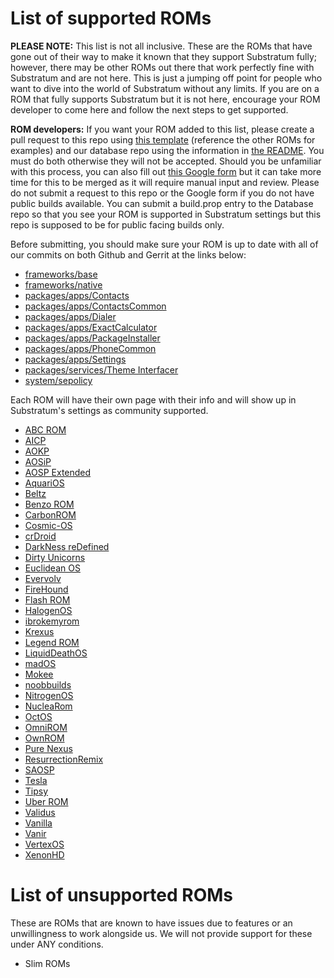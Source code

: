 # List of supported ROMs

**PLEASE NOTE:** This list is not all inclusive. These are the ROMs that have gone out of their way to make it known that they support Substratum fully; however, there may be other ROMs out there that work perfectly fine with Substratum and are not here. This is just a jumping off point for people who want to dive into the world of Substratum without any limits. If you are on a ROM that fully supports Substratum but it is not here, encourage your ROM developer to come here and follow the next steps to get supported.

**ROM developers:** If you want your ROM added to this list, please create a pull request to this repo using [this template](ROMs/Template.md) (reference the other ROMs for examples) and our database repo using the information in [the README](https://github.com/substratum/database). You must do both otherwise they will not be accepted. Should you be unfamiliar with this process, you can also fill out [this Google form](https://docs.google.com/forms/d/e/1FAIpQLSdazHsGs084963mmFOM4ceAkJv0TaYUvcySxljw9SnFE7kNfg/viewform) but it can take more time for this to be merged as it will require manual input and review. Please do not submit a request to this repo or the Google form if you do not have public builds available. You can submit a build.prop entry to the Database repo so that you see your ROM is supported in Substratum settings but this repo is supposed to be for public facing builds only.

Before submitting, you should make sure your ROM is up to date with all of our commits on both Github and Gerrit at the links below:

+ [frameworks/base](https://github.com/SubstratumResources/platform_frameworks_base/commits/n-mr2)
+ [frameworks/native](https://github.com/SubstratumResources/platform_frameworks_native/commits/n-mr2)
+ [packages/apps/Contacts](https://github.com/SubstratumResources/platform_packages_apps_contacts/commits/n-mr2)
+ [packages/apps/ContactsCommon](https://github.com/SubstratumResources/platform_packages_apps_ContactsCommon/commits/n-mr2)
+ [packages/apps/Dialer](https://github.com/SubstratumResources/platform_packages_apps_Dialer/commits/n-mr2)
+ [packages/apps/ExactCalculator](https://github.com/SubstratumResources/platform_packages_apps_ExactCalculator/commits/n-mr2)
+ [packages/apps/PackageInstaller](https://github.com/SubstratumResources/platform_packages_apps_PackageInstaller/commits/n-mr2)
+ [packages/apps/PhoneCommon](https://github.com/SubstratumResources/platform_packages_apps_PhoneCommon/commits/n-mr2)
+ [packages/apps/Settings](https://github.com/SubstratumResources/platform_packages_apps_settings/commits/n-mr2)
+ [packages/services/Theme Interfacer](https://github.com/substratum/interfacer/commits/n-rootless)
+ [system/sepolicy](https://github.com/SubstratumResources/platform_system_sepolicy/commits/n-mr2)

Each ROM will have their own page with their info and will show up in Substratum's settings as community supported.

+ [ABC ROM](ROMs/ABC.md)
+ [AICP](ROMs/AICP.md)
+ [AOKP](ROMs/AOKP.md)
+ [AOSiP](ROMs/AOSiP.md)
+ [AOSP Extended](ROMs/AOSPExtended.md)
+ [AquariOS](ROMs/AquariOS.md)
+ [Beltz](ROMs/Beltz.md)
+ [Benzo ROM](ROMs/Benzo.md)
+ [CarbonROM](ROMs/Carbon.md)
+ [Cosmic-OS](ROMs/Cosmic-OS.md)
+ [crDroid](ROMs/crDroid.md)
+ [DarkNess reDefined](ROMs/DRD.md)
+ [Dirty Unicorns](ROMs/DU.md)
+ [Euclidean OS](ROMs/EuclideanOS.md)
+ [Evervolv](ROMs/Evervolv.md)
+ [FireHound](ROMs/FireHound.md)
+ [Flash ROM](ROMs/FlashROM.md)
+ [HalogenOS](ROMs/Halogen.md)
+ [ibrokemyrom](ROMs/ibrokemyrom.md)
+ [Krexus](ROMs/Krexus.md)
+ [Legend ROM](ROMs/Legend.md)
+ [LiquidDeathOS](ROMs/LiquidDeathOS.md)
+ [madOS](ROMs/madOS.md)
+ [Mokee](ROMs/Mokee.md)
+ [noobbuilds](ROMs/noobbuilds.md)
+ [NitrogenOS](ROMs/NitrogenOS.md)
+ [NucleaRom](ROMs/NucleaRom.md)
+ [OctOS](ROMs/OctOS.md)
+ [OmniROM](ROMs/Omni.md)
+ [OwnROM](ROMs/OwnROM.md)
+ [Pure Nexus](ROMs/PN.md)
+ [ResurrectionRemix](ROMs/RR.md)
+ [SAOSP](ROMs/SAOSP.md)
+ [Tesla](ROMs/Tesla.md)
+ [Tipsy](ROMs/Tipsy.md)
+ [Uber ROM](ROMs/Uber.md)
+ [Validus](ROMs/Validus.md)
+ [Vanilla](ROMs/Vanilla.md)
+ [Vanir](ROMs/Vanir.md)
+ [VertexOS](ROMs/VertexOS.md)
+ [XenonHD](ROMs/XenonHD.md)


# List of unsupported ROMs

These are ROMs that are known to have issues due to features or an unwillingness to work alongside us. We will not provide support for these under ANY conditions.

+ Slim ROMs

